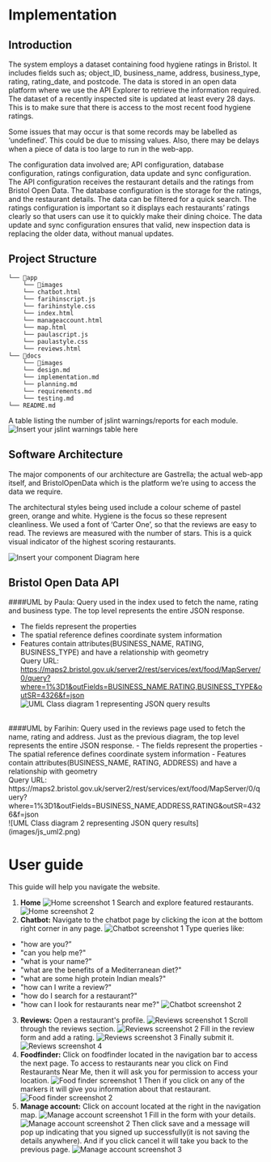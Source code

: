 # Implementation

## Introduction
The system employs a dataset containing food hygiene ratings in Bristol.  It includes fields such as; object_ID, business_name, address, business_type, rating, rating_date, and postcode.  The data is stored in an open data platform where we use the API Explorer to retrieve the information required.  The dataset of a recently inspected site is updated at least every 28 days. This is to make sure that there is access to the most recent food hygiene ratings. 

Some issues that may occur is that some records may be labelled as ‘undefined’. This could be due to missing values. Also, there may be delays when a piece of data is too large to run in the web-app. 

The configuration data involved are; API configuration, database configuration, ratings configuration, data update and sync configuration. The API configuration receives the restaurant details and the ratings from Bristol Open Data. The database configuration is the storage for the ratings, and the restaurant details. The data can be filtered for a quick search. The ratings configuration is important so it displays each restaurants’ ratings clearly so that users can use it to quickly make their dining choice. The data update and sync configuration ensures that valid, new inspection data is replacing the older data, without manual updates. 

## Project Structure


```
└── 📁app
    └── 📁images
    └── chatbot.html
    └── farihinscript.js
    └── farihinstyle.css
    └── index.html
    └── manageaccount.html
    └── map.html
    └── paulascript.js
    └── paulastyle.css
    └── reviews.html
└── 📁docs
    └── 📁images
    └── design.md
    └── implementation.md
    └── planning.md
    └── requirements.md
    └── testing.md
└── README.md
```

A table listing the number of jslint warnings/reports for each module.
![Insert your jslint warnings table here](images/jslintwarningss.png)

## Software Architecture
The major components of our architecture are Gastrella; the actual web-app itself, and BristolOpenData which is the platform we’re using to access the data we require. 

The architectural styles being used include a colour scheme of pastel green, orange and white. Hygiene is the focus so these represent cleanliness. We used a font of ‘Carter One’, so that the reviews are easy to read. The reviews are measured with the number of stars. This is a quick visual indicator of the highest scoring restaurants. 

![Insert your component Diagram here](images/componentdiagram.png)

## Bristol Open Data API
####UML by Paula: Query used in the index used to fetch the name, rating and business type. The top level represents the entire JSON response.
- The fields represent the properties
- The spatial reference defines coordinate system information
- Features contain attributes(BUSINESS_NAME, RATING, BUSINESS_TYPE) and have a relationship with geometry <br>
Query URL: https://maps2.bristol.gov.uk/server2/rest/services/ext/food/MapServer/0/query?where=1%3D1&outFields=BUSINESS_NAME,RATING,BUSINESS_TYPE&outSR=4326&f=json
![UML Class diagram 1 representing JSON query results](images/js_uml.png)
<br>
####UML by Farihin: Query used in the reviews page used to fetch the name, rating and address. Just as the previous diagram, the top level represents the entire JSON response.
- The fields represent the properties
- The spatial reference defines coordinate system information
- Features contain attributes(BUSINESS_NAME, RATING, ADDRESS) and have a relationship with geometry <br>
Query URL: https://maps2.bristol.gov.uk/server2/rest/services/ext/food/MapServer/0/query?where=1%3D1&outFields=BUSINESS_NAME,ADDRESS,RATING&outSR=4326&f=json <br>
![UML Class diagram 2 representing JSON query results](images/js_uml2.png)

# User guide
This guide will help you navigate the website.
1. <b>Home</b>
![Home screenshot 1](images/home_ss1.png)
Search and explore featured restaurants.
![Home screenshot 2](images/home_ss2.png)
2. <b>Chatbot:</b> Navigate to the chatbot page by clicking the icon at the bottom right corner in any page.
![Chatbot screenshot 1](images/chatbot_ss1.png)
Type queries like:
- "how are you?”
- "can you help me?"
- "what is your name?"
- "what are the benefits of a Mediterranean diet?"
- "what are some high protein Indian meals?"
- "how can I write a review?"
- "how do I search for a restaurant?"
- "how can I look for restaurants near me?"
![Chatbot screenshot 2](images/chatbot_ss2.png)
3. <b>Reviews:</b> Open a restaurant's profile.
![Reviews screenshot 1](images/reviews_ss1.png)
Scroll through the reviews section.
![Reviews screenshot 2](images/reviews_ss2.png)
Fill in the review form and add a rating.
![Reviews screenshot 3](images/reviews_ss3.png)
Finally submit it.
![Reviews screenshot 4](images/reviews_ss4.png)
4. <b>Foodfinder:</b> Click on foodfinder located in the navigation bar to access the next page. To access to restaurants near you click on Find Restaurants Near Me, then it will ask you for permission to access your location. 
![Food finder screenshot 1](images/foodfinder_ss1.png)
Then if you click on any of the markers it will give you information about that restaurant.
![Food finder screenshot 2](images/foodfinder_ss2.png)
5. <b>Manage account:</b> Click on account located at the right in the navigation map.
![Manage account screenshot 1](images/manageaccount_ss1.png)
Fill in the form with your details.
![Manage account screenshot 2](images/manageaccount_ss2.png)
Then click save and a message will pop up indicating that you signed up successfully(it is not saving the details anywhere). And if you click cancel it will take you back to the previous page.
![Manage account screenshot 3](images/manageaccount_ss3.png)
